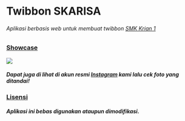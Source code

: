 # Twibbon SKARISA
###### Aplikasi berbasis web untuk membuat twibbon [SMK Krian 1](https://smkkrian1.sch.id)

### <u>Showcase</u>
![](https://i.ibb.co/xGYLCD5/image.png)
##### Dapat juga di lihat di akun resmi [Instagram](https://www.instagram.com/smkkrian1) kami lalu cek foto yang ditandai!

### <u>Lisensi</u>
##### Aplikasi ini bebas digunakan ataupun dimodifikasi.

